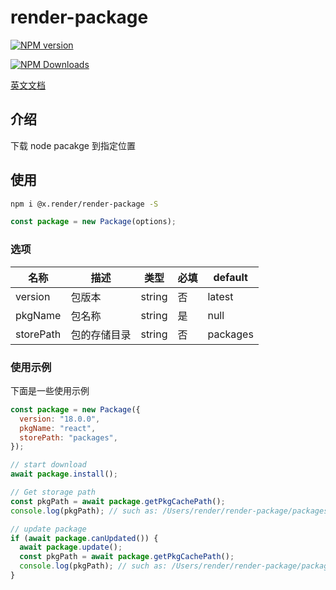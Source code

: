# render-package

<p>
<a href="https://www.npmjs.com/package/@x.render/render-package" target="__blank"><img src="https://img.shields.io/npm/v/@x.render/render-package" alt="NPM version" /></a>

<a href="https://www.npmjs.com/package/@x.render/render-package" target="__blank"><img src="https://img.shields.io/npm/dm/%40x.render%2Frender-package" alt="NPM Downloads" /></a>

</p>

[英文文档](./README.md)

## 介绍

下载 node pacakge 到指定位置

## 使用

```sh
npm i @x.render/render-package -S
```

```javascript
const package = new Package(options);
```

### 选项

| 名称      | 描述         | 类型   | 必填 | default  |
| --------- | ------------ | ------ | ---- | -------- |
| version   | 包版本       | string | 否   | latest   |
| pkgName   | 包名称       | string | 是   | null     |
| storePath | 包的存储目录 | string | 否   | packages |

### 使用示例

下面是一些使用示例

```javascript
const package = new Package({
  version: "18.0.0",
  pkgName: "react",
  storePath: "packages",
});

// start download
await package.install();

// Get storage path
const pkgPath = await package.getPkgCachePath();
console.log(pkgPath); // such as: /Users/render/render-package/packages/react/_react@18.0.0@react

// update package
if (await package.canUpdated()) {
  await package.update();
  const pkgPath = await package.getPkgCachePath();
  console.log(pkgPath); // such as: /Users/render/render-package/packages/react/_react@18.2.0@react
}
```

